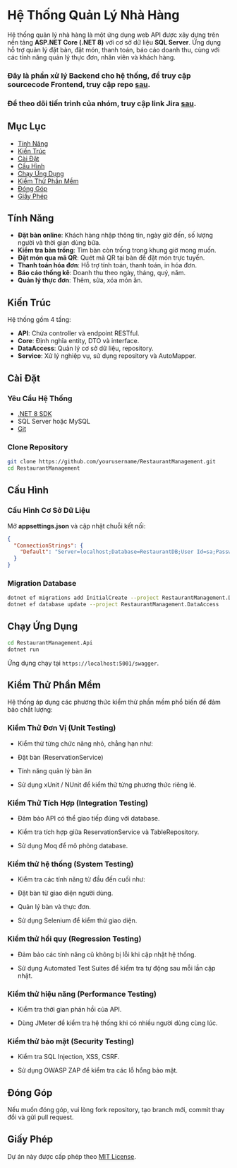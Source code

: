 # Hệ Thống Quản Lý Nhà Hàng

Hệ thống quản lý nhà hàng là một ứng dụng web API được xây dựng trên nền tảng **ASP.NET Core (.NET 8)** với cơ sở dữ liệu **SQL Server**. Ứng dụng hỗ trợ quản lý đặt bàn, đặt món, thanh toán, báo cáo doanh thu, cùng với các tính năng quản lý thực đơn, nhân viên và khách hàng.
### Đây là phần xử lý Backend cho hệ thống, để truy cập sourcecode Frontend, truy cập repo [sau](https://github.com/baonhi12/pizza-restaurant-system-frontend).
### Để theo dõi tiến trình của nhóm, truy cập link Jira [sau](https://nguyendminh025.atlassian.net/jira/software/projects/SCRUM/boards/1/backlog?selectedIssue=SCRUM-3&atlOrigin=eyJpIjoiNWNkYTRhMGVmZjBkNGQ2OGI3YmE5MzA0MWYzZDU1YWIiLCJwIjoiaiJ9).
## Mục Lục
- [Tính Năng](#tính-năng)
- [Kiến Trúc](#kiến-trúc)
- [Cài Đặt](#cài-đặt)
- [Cấu Hình](#cấu-hình)
- [Chạy Ứng Dụng](#chạy-ứng-dụng)
- [Kiểm Thử Phần Mềm](#kiểm-thử-phần-mềm)
- [Đóng Góp](#đóng-góp)
- [Giấy Phép](#giấy-phép)

## Tính Năng
- **Đặt bàn online**: Khách hàng nhập thông tin, ngày giờ đến, số lượng người và thời gian dùng bữa.
- **Kiểm tra bàn trống**: Tìm bàn còn trống trong khung giờ mong muốn.
- **Đặt món qua mã QR**: Quét mã QR tại bàn để đặt món trực tuyến.
- **Thanh toán hóa đơn**: Hỗ trợ tính toán, thanh toán, in hóa đơn.
- **Báo cáo thống kê**: Doanh thu theo ngày, tháng, quý, năm.
- **Quản lý thực đơn**: Thêm, sửa, xóa món ăn.

## Kiến Trúc
Hệ thống gồm 4 tầng:
- **API**: Chứa controller và endpoint RESTful.
- **Core**: Định nghĩa entity, DTO và interface.
- **DataAccess**: Quản lý cơ sở dữ liệu, repository.
- **Service**: Xử lý nghiệp vụ, sử dụng repository và AutoMapper.

## Cài Đặt
### Yêu Cầu Hệ Thống
- [.NET 8 SDK](https://dotnet.microsoft.com/download/dotnet/8.0)
- SQL Server hoặc MySQL
- [Git](https://git-scm.com/)

### Clone Repository
```bash
git clone https://github.com/yourusername/RestaurantManagement.git
cd RestaurantManagement
```

## Cấu Hình
### Cấu Hình Cơ Sở Dữ Liệu
Mở **appsettings.json** và cập nhật chuỗi kết nối:
```json
{
  "ConnectionStrings": {
    "Default": "Server=localhost;Database=RestaurantDB;User Id=sa;Password=yourpassword;TrustServerCertificate=True;"
  }
}
```
### Migration Database
```bash
dotnet ef migrations add InitialCreate --project RestaurantManagement.DataAccess
dotnet ef database update --project RestaurantManagement.DataAccess
```

## Chạy Ứng Dụng
```bash
cd RestaurantManagement.Api
dotnet run
```
Ứng dụng chạy tại `https://localhost:5001/swagger`.

## Kiểm Thử Phần Mềm

Hệ thống áp dụng các phương thức kiểm thử phần mềm phổ biến để đảm bảo chất lượng:

### Kiểm Thử Đơn Vị (Unit Testing)

- Kiểm thử từng chức năng nhỏ, chẳng hạn như:

- Đặt bàn (ReservationService)

- Tính năng quản lý bàn ăn

- Sử dụng xUnit / NUnit để kiểm thử từng phương thức riêng lẻ.

### Kiểm Thử Tích Hợp (Integration Testing)

- Đảm bảo API có thể giao tiếp đúng với database.

- Kiểm tra tích hợp giữa ReservationService và TableRepository.

- Sử dụng Moq để mô phỏng database.

### Kiểm thử hệ thống (System Testing)

- Kiểm tra các tính năng từ đầu đến cuối như:

- Đặt bàn từ giao diện người dùng.

- Quản lý bàn và thực đơn.

- Sử dụng Selenium để kiểm thử giao diện.

### Kiểm thử hồi quy (Regression Testing)

- Đảm bảo các tính năng cũ không bị lỗi khi cập nhật hệ thống.

- Sử dụng Automated Test Suites để kiểm tra tự động sau mỗi lần cập nhật.

### Kiểm thử hiệu năng (Performance Testing)

- Kiểm tra thời gian phản hồi của API.

- Dùng JMeter để kiểm tra hệ thống khi có nhiều người dùng cùng lúc.

### Kiểm thử bảo mật (Security Testing)

- Kiểm tra SQL Injection, XSS, CSRF.

- Sử dụng OWASP ZAP để kiểm tra các lỗ hổng bảo mật.

## Đóng Góp
Nếu muốn đóng góp, vui lòng fork repository, tạo branch mới, commit thay đổi và gửi pull request.

## Giấy Phép
Dự án này được cấp phép theo [MIT License](LICENSE).
```

